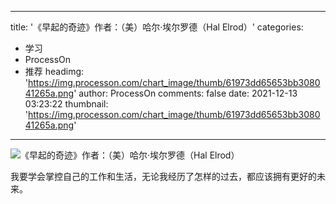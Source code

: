 
---
title: '《早起的奇迹》作者：（美）哈尔·埃尔罗德（Hal Elrod）'
categories: 
 - 学习
 - ProcessOn
 - 推荐
headimg: 'https://img.processon.com/chart_image/thumb/61973dd65653bb308041265a.png'
author: ProcessOn
comments: false
date: 2021-12-13 03:23:22
thumbnail: 'https://img.processon.com/chart_image/thumb/61973dd65653bb308041265a.png'
---

<div>   
<img class="thumb" alt="《早起的奇迹》作者：（美）哈尔·埃尔罗德（Hal Elrod）" src="https://img.processon.com/chart_image/thumb/61973dd65653bb308041265a.png" referrerpolicy="no-referrer">
<p>我要学会掌控自己的工作和生活，无论我经历了怎样的过去，都应该拥有更好的未来。</p>  
</div>
            